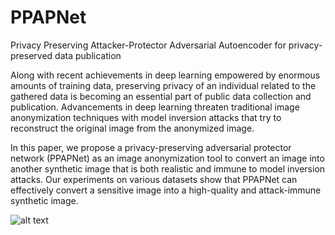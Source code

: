 # PPAPNet
Privacy Preserving Attacker-Protector Adversarial Autoencoder for privacy-preserved data publication

Along with recent achievements in deep learning empowered by enormous amounts of training data, preserving privacy of an individual related to the gathered data is becoming an essential part of public data collection and publication. Advancements in deep learning threaten traditional image anonymization techniques with model inversion attacks that try to reconstruct the original image from the anonymized image. 

In this paper, we propose a privacy-preserving adversarial protector network (PPAPNet) as an image anonymization tool to convert an image into another synthetic image that is both realistic and immune to model inversion attacks. Our experiments on various datasets show that PPAPNet can effectively convert a sensitive image into a high-quality and attack-immune synthetic image. 

![alt text](https://github.com/tgisaturday/PPAP/blob/master/figure1.png)

